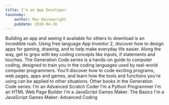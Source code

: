 ```yaml
---
title: I'm an App Developer
taxonomy:
	author: Max Wainewright
	pubdate: 2018-04-26
---
```

Building an app and seeing it available for others to download is an incredible rush. Using free language App Inventor 2, discover how to design apps for gaming, drawing, and to help make everyday life easier. Along the way, get to grips with key coding concepts like inputs, if statements and touches. The Generation Code series is a hands-on guide to computer coding, designed to train you in the coding languages used by real-world computer programmers. You'll discover how to code exciting programs, web pages, apps and games, and learn how the tools and functions you're using can be applied to other situations. Other books in the Generation Code series: I'm an Advanced Scratch Coder I'm a Python Programmer I'm an HTML Web Page Builder I'm a JavaScript Games Maker: The Basics I'm a JavaScript Games Maker: Advanced Coding